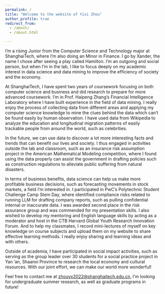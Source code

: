 ```yaml
---
permalink: /
title: "Welcome to the website of Yixi Zhou"
author_profile: true
redirect_from: 
  - /about/
  - /about.html

---
```




I’m a rising Junior from the Computer Science and Technology major at ShanghaiTech, where I’m also doing an Minor in Finance. I go by Xander, the name I chose after seeing a play called Hamilton. I’m an outgoing and social person, but when I’m in the lab, I like to focus deeply on my academic interest in data science and data mining to improve the efficiency of society and the economy. 



At ShanghaiTech, I have spent two years of coursework focusing on both computer science and business and did research to prepare for more advanced coursework. I’m in Prof. Haipeng Zhang’s Financial Intelligence Laboratory where I have built experience in the field of data mining. I really enjoy the process of collecting data from different areas and applying my computer science knowledge to mine the clues behind the data which can’t be found easily by human observation. I have used data from Wikipedia to analyze the education and longitudinal migration patterns of easily trackable people from around the world, such as celebrities.



In the future, we can use data to discover a lot more interesting facts and trends that can benefit our lives and society.  I thus engaged in activities outside the lab and classroom, such as an insurance risk assumption project in the American Mathematical Modeling competition, where I found using the data properly can assist the government in drafting policies such as construction regulations to alleviate public suffering from natural disasters.



In terms of business benefits, data science can help us make more profitable business decisions, such as forecasting movements in stock markets, a field I’m interested in. I participated in PwC’s Polytechnic Student Challenge Camp Stem Day, where identified compliance risks related to running LLM for drafting company reports, such as pulling confidential internal or inaccurate data. I was awarded second place in the risk assurance group and was commended for my presentation skills. I also wished to develop my mentoring and English language skills by acting as a moderator and host in the CTB Harvard Global Youth Research Innovation Forum. And to help my classmates, I record mini-lectures of myself on key knowledge on course subjects and upload them on my website to share effective learning methods. I really enjoy sharing and learning ideas and with others.



Outside of academia, I have participated in social impact activities, such as serving as the group leader over 30 students for a social practice project in Yan ’an, Shaanxi Province to research the local economy and cultural resources. With our joint effort, we can make our world more wonderful!



Feel free to contact me at zhouyx2022@shanghaitech.edu.cn, I'm looking for undergraduate summer research, as well as graduate programs in future!







